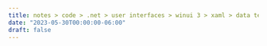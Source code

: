 ```yaml
---
title: notes > code > .net > user interfaces > winui 3 > xaml > data templates
date: "2023-05-30T00:00:00-06:00"
draft: false
---
```

